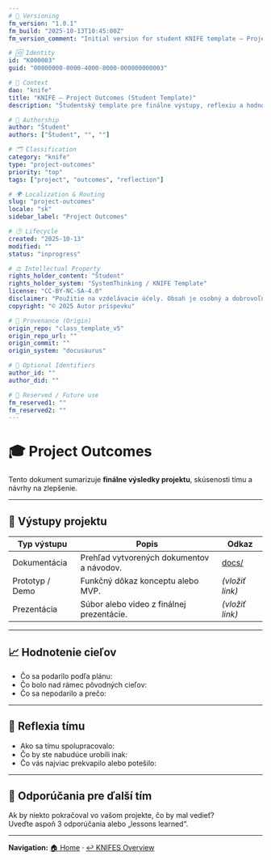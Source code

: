 ```yaml
---
# 🧩 Versioning
fm_version: "1.0.1"
fm_build: "2025-10-13T10:45:00Z"
fm_version_comment: "Initial version for student KNIFE template – Project Outcomes"

# 🆔 Identity
id: "K000003"
guid: "00000000-0000-4000-8000-000000000003"

# 🧭 Context
dao: "knife"
title: "KNIFE – Project Outcomes (Student Template)"
description: "Študentský template pre finálne výstupy, reflexiu a hodnotenie projektu."

# 👥 Authorship
author: "Študent"
authors: ["Študent", "", ""]

# 🗂 Classification
category: "knife"
type: "project-outcomes"
priority: "top"
tags: ["project", "outcomes", "reflection"]

# 🌍 Localization & Routing
slug: "project-outcomes"
locale: "sk"
sidebar_label: "Project Outcomes"

# 🕒 Lifecycle
created: "2025-10-13"
modified: ""
status: "inprogress"

# ⚖️ Intellectual Property
rights_holder_content: "Študent"
rights_holder_system: "SystemThinking / KNIFE Template"
license: "CC-BY-NC-SA-4.0"
disclaimer: "Použitie na vzdelávacie účely. Obsah je osobný a dobrovoľný."
copyright: "© 2025 Autor príspevku"

# 🔗 Provenance (Origin)
origin_repo: "class_template_v5"
origin_repo_url: ""
origin_commit: ""
origin_system: "docusaurus"

# 🪪 Optional Identifiers
author_id: ""
author_did: ""

# 🧱 Reserved / Future use
fm_reserved1: ""
fm_reserved2: ""
---
```


# 🎓 Project Outcomes

Tento dokument sumarizuje **finálne výsledky projektu**, skúsenosti tímu a návrhy na zlepšenie.

---

## 🚀 Výstupy projektu
| Typ výstupu | Popis | Odkaz |
|--------------|--------|--------|
| Dokumentácia | Prehľad vytvorených dokumentov a návodov. | [docs/](../../) |
| Prototyp / Demo | Funkčný dôkaz konceptu alebo MVP. | *(vložiť link)* |
| Prezentácia | Súbor alebo video z finálnej prezentácie. | *(vložiť link)* |

---

## 📈 Hodnotenie cieľov
- Čo sa podarilo podľa plánu:  
- Čo bolo nad rámec pôvodných cieľov:  
- Čo sa nepodarilo a prečo:  

---

## 💬 Reflexia tímu
- Ako sa tímu spolupracovalo:  
- Čo by ste nabudúce urobili inak:  
- Čo vás najviac prekvapilo alebo potešilo:  

---

## 🌱 Odporúčania pre ďalší tím
Ak by niekto pokračoval vo vašom projekte, čo by mal vedieť?  
Uveďte aspoň 3 odporúčania alebo „lessons learned“.

---

**Navigation:** [🏠 Home](../../index.md) · [↩️ KNIFES Overview](../index.md)